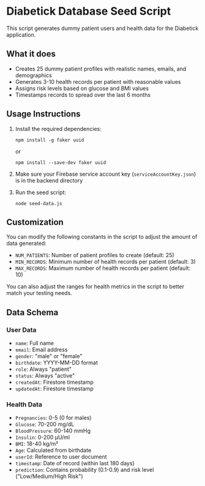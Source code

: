 # Diabetick Database Seed Script

This script generates dummy patient users and health data for the Diabetick application.

## What it does

- Creates 25 dummy patient profiles with realistic names, emails, and demographics
- Generates 3-10 health records per patient with reasonable values
- Assigns risk levels based on glucose and BMI values
- Timestamps records to spread over the last 6 months

## Usage Instructions

1. Install the required dependencies:

   ```
   npm install -g faker uuid
   ```

   or

   ```
   npm install --save-dev faker uuid
   ```

2. Make sure your Firebase service account key (`serviceAccountKey.json`) is in the backend directory

3. Run the seed script:
   ```
   node seed-data.js
   ```

## Customization

You can modify the following constants in the script to adjust the amount of data generated:

- `NUM_PATIENTS`: Number of patient profiles to create (default: 25)
- `MIN_RECORDS`: Minimum number of health records per patient (default: 3)
- `MAX_RECORDS`: Maximum number of health records per patient (default: 10)

You can also adjust the ranges for health metrics in the script to better match your testing needs.

## Data Schema

### User Data

- `name`: Full name
- `email`: Email address
- `gender`: "male" or "female"
- `birthdate`: YYYY-MM-DD format
- `role`: Always "patient"
- `status`: Always "active"
- `createdAt`: Firestore timestamp
- `updatedAt`: Firestore timestamp

### Health Data

- `Pregnancies`: 0-5 (0 for males)
- `Glucose`: 70-200 mg/dL
- `BloodPressure`: 60-140 mmHg
- `Insulin`: 0-200 μU/ml
- `BMI`: 18-40 kg/m²
- `Age`: Calculated from birthdate
- `userId`: Reference to user document
- `timestamp`: Date of record (within last 180 days)
- `prediction`: Contains probability (0.1-0.9) and risk level ("Low/Medium/High Risk")

